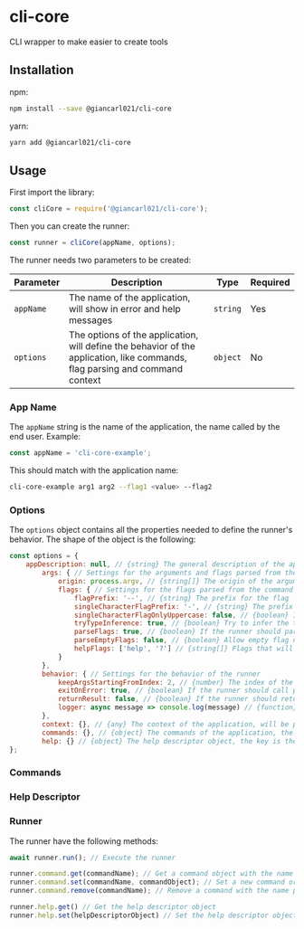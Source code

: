 # cli-core

CLI wrapper to make easier to create tools

## Installation

npm:

```bash
npm install --save @giancarl021/cli-core
```

yarn:

```bash
yarn add @giancarl021/cli-core
```

## Usage

First import the library:

```javascript
const cliCore = require('@giancarl021/cli-core');
```

Then you can create the runner:

```javascript
const runner = cliCore(appName, options);
```

The runner needs two parameters to be created:

| Parameter | Description | Type | Required |
| --------- | ----------- | ---- | -------- |
| `appName` | The name of the application, will show in error and help messages | `string` | Yes |
| `options` | The options of the application, will define the behavior of the application, like commands, flag parsing and command context | `object` | No |

### App Name

The `appName` string is the name of the application, the name called by the end user. Example:

```javascript
const appName = 'cli-core-example';
```

This should match with the application name:

```bash
cli-core-example arg1 arg2 --flag1 <value> --flag2
```
### Options

The `options` object contains all the properties needed to define the runner's behavior. The shape of the object is the following:

```javascript
const options = {
    appDescription: null, // {string} The general description of the application, showed in the root help command if truthy
        args: { // Settings for the arguments and flags parsed from the command line
            origin: process.argv, // {string[]} The origin of the arguments, the default is the process arguments
            flags: { // Settings for the flags parsed from the command line
                flagPrefix: '--', // {string} The prefix for the flag
                singleCharacterFlagPrefix: '-', // {string} The prefix for the single character flag
                singleCharacterFlagOnlyUppercase: false, // {boolean} If the single character flag should only be parsed if the character is uppercase
                tryTypeInference: true, // {boolean} Try to infer the type of the flag, default is true, example: '--flag true' will return the boolean true in the flags object if this option is enabled
                parseFlags: true, // {boolean} If the runner should parse the flags, default is true
                parseEmptyFlags: false, // {boolean} Allow empty flag names, default is false
                helpFlags: ['help', '?'] // {string[]} Flags that will trigger the help command for the current command chain
            }
        },
        behavior: { // Settings for the behavior of the runner
            keepArgsStartingFromIndex: 2, // {number} The index of the arguments that should be ignored, default is 2, example: 'node app.js arg1 arg2' will return the arguments 'arg1' and 'arg2'
            exitOnError: true, // {boolean} If the runner should call process.exit(1) on error, default is true
            returnResult: false, // {boolean} If the runner should return the result of the command, otherwise it will print to the logger function, default is false
            logger: async message => console.log(message) // {function} The logger function, default is console.log
        },
        context: {}, // {any} The context of the application, will be passed to the commands on the `this.context` variable, default is an empty object
        commands: {}, // {object} The commands of the application, the key is the command name, the value is the command object
        help: {} // {object} The help descriptor object, the key is the command name, the value is the command descriptor object
};
```

### Commands

### Help Descriptor

### Runner

The runner have the following methods:

```javascript
await runner.run(); // Execute the runner

runner.command.get(commandName); // Get a command object with the name passed as parameter
runner.command.set(commandName, commandObject); // Set a new command or overwrite an existing one
runner.command.remove(commandName); // Remove a command with the name passed as parameter

runner.help.get() // Get the help descriptor object
runner.help.set(helpDescriptorObject) // Set the help descriptor object
```